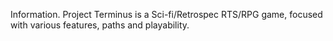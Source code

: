 Information.
Project Terminus is a Sci-fi/Retrospec RTS/RPG game, focused with various features, paths and playability.
